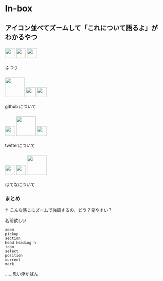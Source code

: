 # In-box

## アイコン並べてズームして「これについて語るよ」がわかるやつ

### <img src="https://stakiran.github.io/stakiran/assets/logo/GitHub-Mark-32px.png" width="32" height="32"> <img src="https://stakiran.github.io/stakiran/assets/logo/Twitter_Social_Icon_Circle_Color.svg" width="32" height="32"> <img src="https://stakiran.github.io/stakiran/assets/logo/hatenablog-logo.svg" width="32" height="32">
ふつう

### <img src="https://stakiran.github.io/stakiran/assets/logo/GitHub-Mark-32px.png" width="64" height="64"> <img src="https://stakiran.github.io/stakiran/assets/logo/Twitter_Social_Icon_Circle_Color.svg" width="32" height="32"> <img src="https://stakiran.github.io/stakiran/assets/logo/hatenablog-logo.svg" width="32" height="32">
github について

### <img src="https://stakiran.github.io/stakiran/assets/logo/GitHub-Mark-32px.png" width="32" height="32"> <img src="https://stakiran.github.io/stakiran/assets/logo/Twitter_Social_Icon_Circle_Color.svg" width="64" height="64"> <img src="https://stakiran.github.io/stakiran/assets/logo/hatenablog-logo.svg" width="32" height="32">
twitterについて

### <img src="https://stakiran.github.io/stakiran/assets/logo/GitHub-Mark-32px.png" width="32" height="32"> <img src="https://stakiran.github.io/stakiran/assets/logo/Twitter_Social_Icon_Circle_Color.svg" width="32" height="32"> <img src="https://stakiran.github.io/stakiran/assets/logo/hatenablog-logo.svg" width="64" height="64">
はてなについて

### まとめ
↑ こんな感じにズームで強調するの、どう？見やすい？

名前欲しい

```
zoom
pickup
section
head heading h
icon
select
position
current
mark
```

……思い浮かばん
